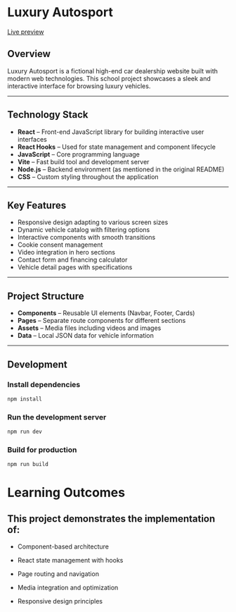 # Luxury Autosport

[Live preview](https://luxury-autosport.onrender.com/)

## Overview

Luxury Autosport is a fictional high-end car dealership website built with modern web technologies. This school project showcases a sleek and interactive interface for browsing luxury vehicles.

---

## Technology Stack

- **React** – Front-end JavaScript library for building interactive user interfaces
- **React Hooks** – Used for state management and component lifecycle
- **JavaScript** – Core programming language
- **Vite** – Fast build tool and development server
- **Node.js** – Backend environment (as mentioned in the original README)
- **CSS** – Custom styling throughout the application

---

## Key Features

- Responsive design adapting to various screen sizes
- Dynamic vehicle catalog with filtering options
- Interactive components with smooth transitions
- Cookie consent management
- Video integration in hero sections
- Contact form and financing calculator
- Vehicle detail pages with specifications

---

## Project Structure

- **Components** – Reusable UI elements (Navbar, Footer, Cards)
- **Pages** – Separate route components for different sections
- **Assets** – Media files including videos and images
- **Data** – Local JSON data for vehicle information

---

## Development

### Install dependencies

```bash
npm install

```

### Run the development server

```bash
npm run dev
```

### Build for production

```bash
npm run build
```

# Learning Outcomes

## This project demonstrates the implementation of:

- Component-based architecture

- React state management with hooks

- Page routing and navigation

- Media integration and optimization

- Responsive design principles
